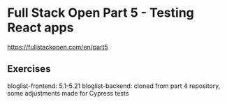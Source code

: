 # Full Stack Open Part 5 - Testing React apps
https://fullstackopen.com/en/part5

## Exercises
bloglist-frontend: 5.1-5.21
bloglist-backend: cloned from part 4 repository, some adjustments made for Cypress tests
